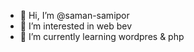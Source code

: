 - 👋 Hi, I’m @saman-samipor
- 👀 I’m interested in web bev
- 🌱 I’m currently learning wordpres & php

<!---
saman-samipor/saman-samipor is a ✨ special ✨ repository because its `README.md` (this file) appears on your GitHub profile.
You can click the Preview link to take a look at your changes.
--->
